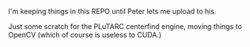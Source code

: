 I'm keeping things in this REPO until Peter lets me upload to his. 

Just some scratch for the PLuTARC centerfind engine, moving things to OpenCV (which of course is useless to CUDA.)